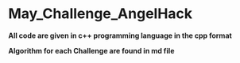 # May_Challenge_AngelHack

**All code are given in c++ programming language in the cpp format**

**Algorithm for each Challenge are found in md file**

